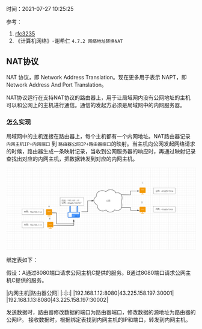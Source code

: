 时间：2021-07-27 10:25:25

参考：

1. [rfc3235](https://datatracker.ietf.org/doc/html/rfc3235)
2. 《计算机网络》-谢希仁 `4.7.2 网络地址转换NAT`

##  NAT协议

NAT 协议，即 Network Address Translation。现在更多用于表示 NAPT，即Network Address And Port Translation。

NAT协议运行在支持NAT协议的路由器上，用于让局域网内没有公网地址的主机可以和公网上的主机进行通信。通信的发起方必须是局域网中的内网服务器。

### 怎么实现

局域网中的主机连接在路由器上，每个主机都有一个内网地址。NAT路由器记录 `内网主机IP+内网端口` 到 `路由器公网IP+路由器端口`的映射。当主机向公网发起网络请求的时候，路由器生成一条映射记录，当收到公网服务器的响应时，再通过映射记录查找出对应的内网主机，把数据转发到对应的内网主机。

![nat](../../img/network/nat.png)

绑定表如下：

假设：A通过8080端口请求公网主机C提供的服务。B通过8080端口请求公网主机C提供的服务。

|内网主机|路由器公网|
|::|::|
|192.168.1.12:8080|43.225.158.197:30001|
|192.168.1.13:8080|43.225.158.197:30002|

发送数据时，路由器修改数据的端口为路由器端口，修改数据的源地址为路由器的公网IP。
接收数据时，根据绑定表找到内网主机的IP和端口，转发到内网主机。
